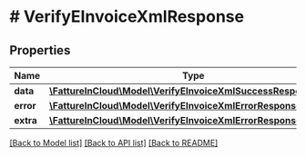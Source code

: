 # # VerifyEInvoiceXmlResponse

## Properties

Name | Type | Description | Notes
------------ | ------------- | ------------- | -------------
**data** | [**\FattureInCloud\Model\VerifyEInvoiceXmlSuccessResponseData**](VerifyEInvoiceXmlSuccessResponseData.md) |  | [optional]
**error** | [**\FattureInCloud\Model\VerifyEInvoiceXmlErrorResponseError**](VerifyEInvoiceXmlErrorResponseError.md) |  | [optional]
**extra** | [**\FattureInCloud\Model\VerifyEInvoiceXmlErrorResponseExtra**](VerifyEInvoiceXmlErrorResponseExtra.md) |  | [optional]

[[Back to Model list]](../../README.md#models) [[Back to API list]](../../README.md#endpoints) [[Back to README]](../../README.md)
